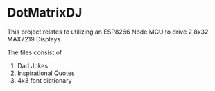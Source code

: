 # DotMatrixDJ

This project relates to utilizing an ESP8266 Node MCU to drive 2 8x32 MAX7219 Displays. 

The files consist of 
1. Dad Jokes
2. Inspirational Quotes
3. 4x3 font dictionary
